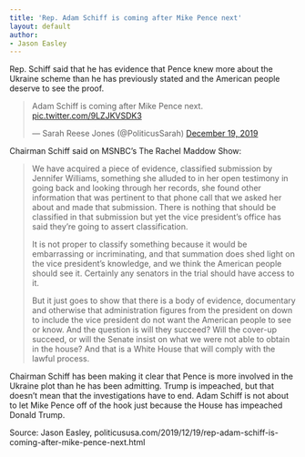 ```yaml
---
title: 'Rep. Adam Schiff is coming after Mike Pence next'
layout: default
author:
- Jason Easley
---
```


Rep. Schiff said that he has evidence that Pence knew more about the Ukraine scheme than he has previously stated and the American people deserve to see the proof.

<blockquote class="twitter-tweet"><p lang="en" dir="ltr">Adam Schiff is coming after Mike Pence next. <a href="https://t.co/9LZJKVSDK3">pic.twitter.com/9LZJKVSDK3</a></p>&mdash; Sarah Reese Jones (@PoliticusSarah) <a href="https://twitter.com/PoliticusSarah/status/1207511598941835264?ref_src=twsrc%5Etfw">December 19, 2019</a></blockquote> <script async src="https://platform.twitter.com/widgets.js" charset="utf-8"></script>

Chairman Schiff said on MSNBC’s The Rachel Maddow Show:

> We have acquired a piece of evidence, classified submission by Jennifer Williams, something she alluded to in her open testimony in going back and looking through her records, she found other information that was pertinent to that phone call that we asked her about and made that submission. There is nothing that should be classified in that submission but yet the vice president’s office has said they’re going to assert classification.
>
> It is not proper to classify something because it would be embarrassing or incriminating, and that summation does shed light on the vice president’s knowledge, and we think the American people should see it. Certainly any senators in the trial should have access to it.
>
> But it just goes to show that there is a body of evidence, documentary and otherwise that administration figures from the president on down to include the vice president do not want the American people to see or know. And the question is will they succeed? Will the cover-up succeed, or will the Senate insist on what we were not able to obtain in the house? And that is a White House that will comply with the lawful process.

Chairman Schiff has been making it clear that Pence is more involved in the Ukraine plot than he has been admitting. Trump is impeached, but that doesn’t mean that the investigations have to end. Adam Schiff is not about to let Mike Pence off of the hook just because the House has impeached Donald Trump.

Source: Jason Easley, politicususa.com/2019/12/19/rep-adam-schiff-is-coming-after-mike-pence-next.html

